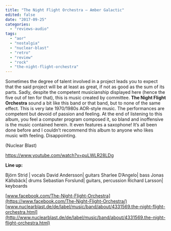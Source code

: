 ```yaml
---
title: "The Night Flight Orchestra – Amber Galactic"
edited: false
date: "2017-09-25"
categories:
  - "reviews-audio"
tags:
  - "aor"
  - "nostalgia"
  - "nuclear-blast"
  - "retro"
  - "review"
  - "rock"
  - "the-night-flight-orchestra"
---
```


Sometimes the degree of talent involved in a project leads you to expect that the said project will be at least as great, if not as good as the sum of its parts. Sadly, despite the competent musicianship displayed here (hence the five out of ten for that), this is music created by committee. **The Night Flight Orchestra** sound a bit like this band or that band, but to none of the same effect. This is very late 1970/1980s AOR-style music. The performances are competent but devoid of passion and feeling. At the end of listening to this album, you feel a computer program composed it, so bland and inoffensive is the music contained herein. It even features a saxophone! It’s all been done before and I couldn’t recommend this album to anyone who likes music with feeling. Disappointing.

(Nuclear Blast)

https://www.youtube.com/watch?v=puLWLR28LDg

**Line up:**

Björn Strid | vocals David Andersson| guitars Sharlee D’Angelo| bass Jonas Källsbäck| drums Sebastian Forslund| guitars, percussion Richard Larsson| keyboards

[www.facebook.com/The-Night-Flight-Orchestra](https://www.facebook.com/The-Night-Flight-Orchestra/) [www.nuclearblast.de/de/label/music/band/about/4331569.the-night-flight-orchestra.html](http://www.nuclearblast.de/de/label/music/band/about/4331569.the-night-flight-orchestra.html)
